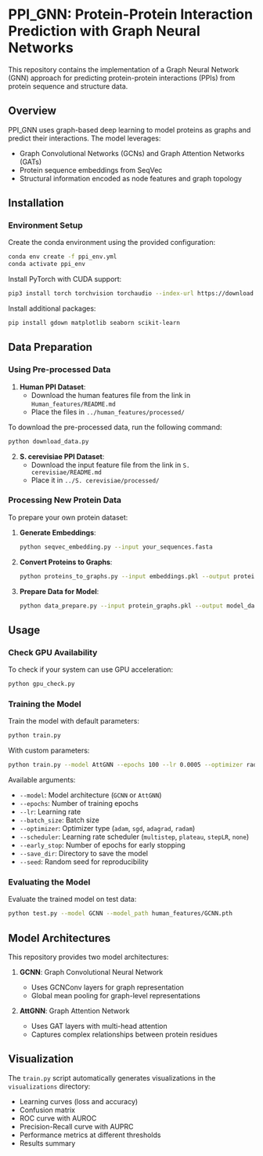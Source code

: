 # PPI_GNN: Protein-Protein Interaction Prediction with Graph Neural Networks

This repository contains the implementation of a Graph Neural Network (GNN) approach for predicting protein-protein interactions (PPIs) from protein sequence and structure data.

## Overview

PPI_GNN uses graph-based deep learning to model proteins as graphs and predict their interactions. The model leverages:
- Graph Convolutional Networks (GCNs) and Graph Attention Networks (GATs)
- Protein sequence embeddings from SeqVec
- Structural information encoded as node features and graph topology

## Installation

### Environment Setup

Create the conda environment using the provided configuration:

```bash
conda env create -f ppi_env.yml
conda activate ppi_env
```

Install PyTorch with CUDA support:

```bash
pip3 install torch torchvision torchaudio --index-url https://download.pytorch.org/whl/cu118
```

Install additional packages:

```bash
pip install gdown matplotlib seaborn scikit-learn 
```


## Data Preparation

### Using Pre-processed Data

1. **Human PPI Dataset**:
   - Download the human features file from the link in `Human_features/README.md`
   - Place the files in `../human_features/processed/`

To download the pre-processed data, run the following command:

```python
python download_data.py
```   


2. **S. cerevisiae PPI Dataset**:
   - Download the input feature file from the link in `S. cerevisiae/README.md`
   - Place it in `../S. cerevisiae/processed/`

### Processing New Protein Data

To prepare your own protein dataset:

1. **Generate Embeddings**:
   ```bash
   python seqvec_embedding.py --input your_sequences.fasta
   ```

2. **Convert Proteins to Graphs**:
   ```bash
   python proteins_to_graphs.py --input embeddings.pkl --output protein_graphs.pkl
   ```

3. **Prepare Data for Model**:
   ```bash
   python data_prepare.py --input protein_graphs.pkl --output model_data.pt
   ```

## Usage

### Check GPU Availability

To check if your system can use GPU acceleration:

```bash
python gpu_check.py
```

### Training the Model

Train the model with default parameters:

```bash
python train.py
```

With custom parameters:

```bash
python train.py --model AttGNN --epochs 100 --lr 0.0005 --optimizer radam --scheduler plateau --early_stop 10 --save_dir human_features
```

Available arguments:
- `--model`: Model architecture (`GCNN` or `AttGNN`)
- `--epochs`: Number of training epochs
- `--lr`: Learning rate
- `--batch_size`: Batch size
- `--optimizer`: Optimizer type (`adam`, `sgd`, `adagrad`, `radam`)
- `--scheduler`: Learning rate scheduler (`multistep`, `plateau`, `stepLR`, `none`)
- `--early_stop`: Number of epochs for early stopping
- `--save_dir`: Directory to save the model
- `--seed`: Random seed for reproducibility

### Evaluating the Model

Evaluate the trained model on test data:

```bash
python test.py --model GCNN --model_path human_features/GCNN.pth
```

## Model Architectures

This repository provides two model architectures:

1. **GCNN**: Graph Convolutional Neural Network
   - Uses GCNConv layers for graph representation
   - Global mean pooling for graph-level representations

2. **AttGNN**: Graph Attention Network
   - Uses GAT layers with multi-head attention
   - Captures complex relationships between protein residues

## Visualization

The `train.py` script automatically generates visualizations in the `visualizations` directory:
- Learning curves (loss and accuracy)
- Confusion matrix
- ROC curve with AUROC
- Precision-Recall curve with AUPRC
- Performance metrics at different thresholds
- Results summary

<!-- ## Citation

If you use this code in your research, please cite:

```
@article{ppi_gnn,
  title={PPI_GNN: Predicting Protein-Protein Interactions using Graph Neural Networks},
  author={Author1 and Author2},
  journal={Journal Name},
  year={20XX}
}
```

## License

This project is licensed under the MIT License - see the LICENSE file for details. -->